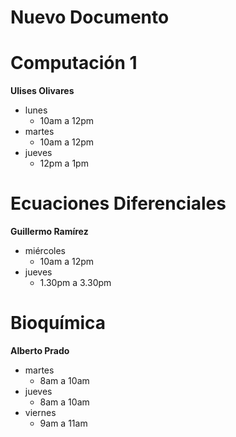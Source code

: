 # Nuevo Documento
# Computación 1
**Ulises Olivares**
- lunes
	- 10am a 12pm
- martes
	- 10am a 12pm
- jueves
	- 12pm a 1pm
# Ecuaciones Diferenciales
**Guillermo Ramírez**
- miércoles
	- 10am a 12pm
- jueves
	- 1.30pm a 3.30pm
# Bioquímica
**Alberto Prado**
- martes
	- 8am a 10am
- jueves
	- 8am a 10am
- viernes
	- 9am a 11am